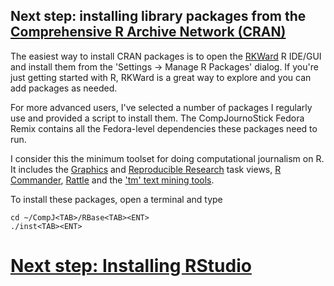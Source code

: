 ## Next step: installing library packages from the [Comprehensive R Archive Network (CRAN)](http://cran.r-project.org)
The easiest way to install CRAN packages is to open the [RKWard](http://rkward.sourceforge.net/) R IDE/GUI and install them from the 'Settings -> Manage R Packages' dialog. If you're just getting started with R, RKWard is a great way to explore and you can add packages as needed.

For more advanced users, I've selected a number of packages I regularly use and provided a script to install them. The CompJournoStick Fedora Remix contains all the Fedora-level dependencies these packages need to run.

I consider this the minimum toolset for doing computational journalism on R. It includes the [Graphics](http://cran.r-project.org/web/views/Graphics.html) and [Reproducible Research](http://cran.r-project.org/web/views/ReproducibleResearch.html) task views, [R Commander](http://socserv.mcmaster.ca/jfox/Misc/Rcmdr/), [Rattle](http://rattle.togaware.com/) and the ['tm' text mining tools](http://cran.r-project.org/web/packages/tm/vignettes/tm.pdf).

To install these packages, open a terminal and type
```
cd ~/CompJ<TAB>/RBase<TAB><ENT>
./inst<TAB><ENT>
```

# [Next step: Installing RStudio](https://github.com/znmeb/CompJournoStick/blob/master/RStudio/README.md)
